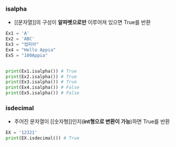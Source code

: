 ### isalpha
+ [[문자열]]의 구성이 **알파벳으로만** 이루어져 있으면 True를 반환
```python
Ex1 = 'A'
Ex2 = 'ABC'
Ex3 = "앱피아"
Ex4 = "Hello Appia"
Ex5 = "100Appia"


print(Ex1.isalpha()) # True
print(Ex2.isalpha()) # True
print(Ex3.isalpha()) # True
print(Ex4.isalpha()) # False
print(Ex5.isalpha()) # False
```

### isdecimal
+ 주어진 문자열이 [[숫자형]]인지(**int형으로 변환이 가능**)하면 True를 반환
```python
EX = '12321'
print(EX.isdecimal()) # True
```